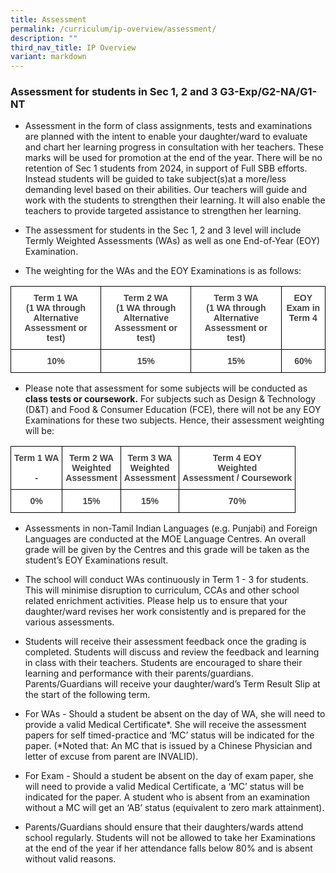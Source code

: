 ```yaml
---
title: Assessment
permalink: /curriculum/ip-overview/assessment/
description: ""
third_nav_title: IP Overview
variant: markdown
---
```

### Assessment for students in Sec 1, 2 and 3 G3-Exp/G2-NA/G1-NT  

- Assessment in the form of class assignments, tests and examinations are planned with the intent to enable your daughter/ward to evaluate and chart her learning progress in consultation with her teachers. These marks will be used for promotion at the end of the year. There will be no retention of Sec 1 students from 2024, in support of Full SBB efforts. Instead students will be guided to take subject(s)at a more/less demanding level based on their abilities. Our teachers will guide and work with the students to strengthen their learning. It will also enable the teachers to provide targeted assistance to strengthen her learning.

- The assessment for students in the Sec 1, 2 and 3 level will include Termly Weighted Assessments (WAs) as well as one End-of-Year (EOY) Examination.

- The weighting for the WAs and the EOY Examinations is as follows:

<style type="text/css">
.tg  {border-collapse:collapse;border-spacing:0;}
.tg td{border-color:black;border-style:solid;border-width:1px;font-family:Arial, sans-serif;font-size:14px;
  overflow:hidden;padding:10px 5px;word-break:normal;}
.tg th{border-color:black;border-style:solid;border-width:1px;font-family:Arial, sans-serif;font-size:14px;
  font-weight:normal;overflow:hidden;padding:10px 5px;word-break:normal;}
.tg .tg-2fwu{background-color:#FFF;color:#454545;font-weight:bold;text-align:center;vertical-align:top}
</style>
<table class="tg">
<thead>
  <tr>
    <th class="tg-2fwu">Term 1 WA<br>(1 WA through Alternative Assessment or test)</th>
    <th class="tg-2fwu">Term 2 WA<br> (1 WA through Alternative Assessment or test)</th>
    <th class="tg-2fwu">Term 3 WA<br> (1 WA through Alternative Assessment or test)</th>
    <th class="tg-2fwu">EOY Exam in Term 4</th>
  </tr>
</thead>
<tbody>
  <tr>
    <td class="tg-2fwu">10%</td>
    <td class="tg-2fwu">15%</td>
    <td class="tg-2fwu">15%</td>
    <td class="tg-2fwu">60%</td>
  </tr>
</tbody>
</table>

- Please note that assessment for some subjects will be conducted as **class tests or coursework.** For subjects such as Design &amp; Technology (D&amp;T) and Food &amp; Consumer Education (FCE), there will not be any EOY Examinations for these two subjects. Hence, their assessment weighting will be:

<style type="text/css">
.tg  {border-collapse:collapse;border-spacing:0;}
.tg td{border-color:black;border-style:solid;border-width:1px;font-family:Arial, sans-serif;font-size:14px;
  overflow:hidden;padding:10px 5px;word-break:normal;}
.tg th{border-color:black;border-style:solid;border-width:1px;font-family:Arial, sans-serif;font-size:14px;
  font-weight:normal;overflow:hidden;padding:10px 5px;word-break:normal;}
.tg .tg-2fwu{background-color:#FFF;color:#454545;font-weight:bold;text-align:center;vertical-align:top}
</style>
<table class="tg">
<thead>
  <tr>
    <th class="tg-2fwu">Term 1 WA<br> <br>-</th>
    <th class="tg-2fwu">Term 2 WA<br>Weighted<br>Assessment</th>
    <th class="tg-2fwu">Term 3 WA<br>Weighted<br>Assessment</th>
    <th class="tg-2fwu">Term 4 EOY<br>Weighted<br>Assessment / Coursework</th>
  </tr>
</thead>
<tbody>
  <tr>
    <td class="tg-2fwu">0%</td>
    <td class="tg-2fwu">15%</td>
    <td class="tg-2fwu">15%</td>
    <td class="tg-2fwu">70%</td>
  </tr>
</tbody>
</table>

- Assessments in non-Tamil Indian Languages (e.g. Punjabi) and Foreign Languages are conducted at the MOE Language Centres. An overall grade will be given by the Centres and this grade will be taken as the student’s EOY Examinations result.

- The school will conduct WAs continuously in Term 1 - 3 for students. This will minimise disruption to curriculum, CCAs and other school related enrichment activities. Please help us to ensure that your daughter/ward revises her work consistently and is prepared for the various assessments.

- Students will receive their assessment feedback once the grading is completed. Students will discuss and review the feedback and learning in class with their teachers. Students are encouraged to share their learning and performance with their parents/guardians. Parents/Guardians will receive your daughter/ward’s Term Result Slip at the start of the following term. 

- For WAs - Should a student be absent on the day of WA, she will need to provide a&nbsp;valid Medical Certificate*. She will receive the assessment papers for self timed-practice and ‘MC’ status will be indicated for the paper. (*Noted that: An MC that is issued by a Chinese Physician and letter of excuse from parent are&nbsp;INVALID). 

- For Exam - Should a student be absent on the day of exam paper, she will need to provide a&nbsp;valid Medical Certificate, a ‘MC’ status will be indicated for the paper. A student who is absent from an examination without a MC will get an ‘AB’ status (equivalent to zero mark attainment).

- Parents/Guardians should ensure that their daughters/wards attend school regularly. Students will not be allowed to take her Examinations at the end of the year if her attendance&nbsp;falls below 80% and is absent without valid reasons.